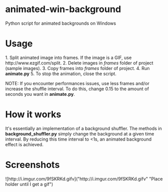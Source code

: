 # animated-win-background
Python script for animated backgrounds on Windows
<h1>Usage</h1>
1. Split animated image into frames. If the image is a GIF, use http://www.ezgif.com/split.
2. Delete images in <i>frames</i> folder of project (sample images).
3. Copy frames into <i>frames</i> folder of project.
4. Run <b>animate.py</b>
5. To stop the animation, close the script. 

NOTE: If you encounter performances issues, use less frames and/or increase the shuffle interval. To do this, change 0.15 to the amount of seconds you want in <b>animate.py</b>.

<h1>How it works</h1>
It's essentially an implementation of a background shuffler. The methods in <b>background_shuffler.py</b> simply change the background at a given time interval. By reducing this time interval to <1s, an animated background effect is achieved. 

<h1>Screenshots</h1>
![http://i.imgur.com/9fSKRKd.gifv]("http://i.imgur.com/9fSKRKd.gifv" "Place holder until I get a gif")
